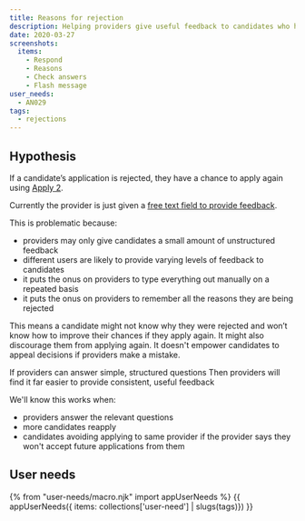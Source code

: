 ```yaml
---
title: Reasons for rejection
description: Helping providers give useful feedback to candidates who have been rejected
date: 2020-03-27
screenshots:
  items:
    - Respond
    - Reasons
    - Check answers
    - Flash message
user_needs:
  - AN029
tags:
  - rejections
---
```


## Hypothesis

If a candidate’s application is rejected, they have a chance to apply again using [Apply 2](/apply-for-teacher-training/apply-again).

Currently the provider is just given a [free text field to provide feedback](/manage-teacher-training-applications/as-launched-26-nov-2019#reject-application).

This is problematic because:

* providers may only give candidates a small amount of unstructured feedback
* different users are likely to provide varying levels of feedback to candidates
* it puts the onus on providers to type everything out manually on a repeated basis
* it puts the onus on providers to remember all the reasons they are being rejected

This means a candidate might not know why they were rejected and won’t know how to improve their chances if they apply again. It might also discourage them from applying again. It doesn't empower candidates to appeal decisions if providers make a mistake.

If providers can answer simple, structured questions
Then providers will find it far easier to provide consistent, useful feedback

We'll know this works when:

* providers answer the relevant questions
* more candidates reapply
* candidates avoiding applying to same provider if the provider says they won't accept future applications from them

## User needs

{% from "user-needs/macro.njk" import appUserNeeds %}
{{ appUserNeeds({ items: collections['user-need'] | slugs(tags)}) }}
